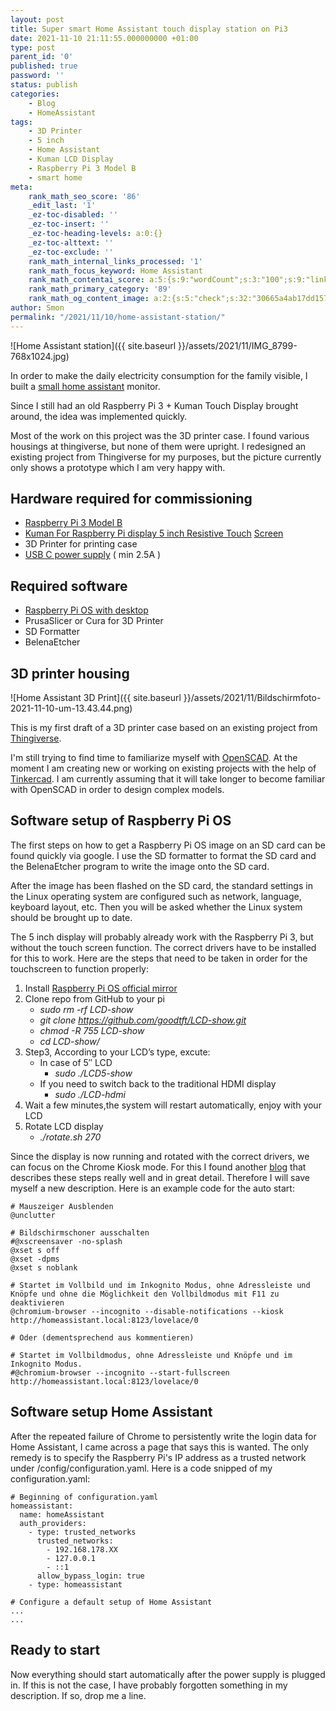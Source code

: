 ```yaml
--- 
layout: post 
title: Super smart Home Assistant touch display station on Pi3 
date: 2021-11-10 21:11:55.000000000 +01:00 
type: post 
parent_id: '0' 
published: true 
password: '' 
status: publish 
categories: 
    - Blog 
    - HomeAssistant 
tags: 
    - 3D Printer 
    - 5 inch 
    - Home Assistant 
    - Kuman LCD Display 
    - Raspberry Pi 3 Model B 
    - smart home 
meta: 
    rank_math_seo_score: '86' 
    _edit_last: '1'
    _ez-toc-disabled: '' 
    _ez-toc-insert: '' 
    _ez-toc-heading-levels: a:0:{} 
    _ez-toc-alttext: '' 
    _ez-toc-exclude: '' 
    rank_math_internal_links_processed: '1' 
    rank_math_focus_keyword: Home Assistant 
    rank_math_contentai_score: a:5:{s:9:"wordCount";s:3:"100";s:9:"linkCount";s:1:"0";s:12:"headingCount";s:3:"100";s:10:"mediaCount";s:5:"62.22";s:8:"keywords";s:5:"74.51";} 
    rank_math_primary_category: '89' 
    rank_math_og_content_image: a:2:{s:5:"check";s:32:"30665a4ab17dd1575f98f8f4f271b851";s:6:"images";a:1:{i:0;i:736;}} 
author: Smon
permalink: "/2021/11/10/home-assistant-station/" 
---
```


![Home Assistant station]({{ site.baseurl }}/assets/2021/11/IMG_8799-768x1024.jpg)

In order to make the daily electricity consumption for the family visible, I built a [small home assistant](http://elesie.de/2021/11/10/home-assistant-station/) monitor.

Since I still had an old Raspberry Pi 3 + Kuman Touch Display brought around, the idea was implemented quickly.

Most of the work on this project was the 3D printer case. I found various housings at thingiverse, but none of them were upright. I redesigned an existing project from Thingiverse for my purposes, but the picture currently only shows a prototype which I am very happy with.

**Hardware required for commissioning**
---------------------------------------

*   [Raspberry Pi 3 Model B](https://www.amazon.de/Raspberry-Pi-3BPLUS-R-Prozessor-Computer/dp/B07HX37B17/ref=sr_1_6?__mk_de_DE=ÅMÅŽÕÑ&crid=SQ7OAA1N9OAH&keywords=raspberry+pi+3+b%2B&qid=1636547572&qsid=262-3631401-7484166&sprefix=Raspberry+Pi+3+%2Caps%2C180&sr=8-6&sres=B07BFH96M3%2CB09HNPJCF7%2CB07N3QYTFJ%2CB07HX37B17%2CB08L6MLXM7%2CB07BDR5PDW%2CB01CD5VC92%2CB082QN6L1N%2CB00LPESRUK%2CB09HNQFPRK%2CB07ZV9C6QF%2CB09JJVTTFC%2CB082PSBBMM%2CB091LKF3ZT%2CB07ZCZ9Z6J%2CB09HNNP4YQ)
*   [Kuman For Raspberry Pi display 5 inch Resistive Touch](https://www.amazon.de/Kuman-Resistive-Protective-Touchscreen-Bildschirm/dp/B07M8QFKHK/ref=sr_1_1?adgrpid=69069141257&gclid=Cj0KCQiA-K2MBhC-ARIsAMtLKRtOy-l56cnGXyybLLshoDY-CNH60KyfYNzADLuFdmFIISiI_7-h3bIaAqtsEALw_wcB&hvadid=391628797118&hvdev=c&hvlocphy=9041871&hvnetw=g&hvqmt=e&hvrand=132073312680425130&hvtargid=kwd-415525993911&hydadcr=27927_1978089&keywords=kuman+5+inch&qid=1636547493&qsid=262-3631401-7484166&sr=8-1&sres=B07M8QFKHK%2CB07MBD6TTP%2CB07ZD4QGQJ%2CB081YQH7KQ%2CB07PG8XY3Y%2CB07JKZBG8H%2CB013JECYF2%2CB07YCBWRQP%2CB07QG87P9D%2CB07KJBCNS8%2CB071Y3NWCK%2CB087GFY4KL%2CB07H79XMLT%2CB07K6GHJFH%2CB07QJ8YQPX%2CB08B67KJ75&srpt=MONITOR) [Screen](https://www.amazon.de/Kuman-Resistive-Protective-Touchscreen-Bildschirm/dp/B07M8QFKHK/ref=sr_1_1?adgrpid=69069141257&gclid=Cj0KCQiA-K2MBhC-ARIsAMtLKRtOy-l56cnGXyybLLshoDY-CNH60KyfYNzADLuFdmFIISiI_7-h3bIaAqtsEALw_wcB&hvadid=391628797118&hvdev=c&hvlocphy=9041871&hvnetw=g&hvqmt=e&hvrand=132073312680425130&hvtargid=kwd-415525993911&hydadcr=27927_1978089&keywords=kuman+5+inch&qid=1636547493&qsid=262-3631401-7484166&sr=8-1&sres=B07M8QFKHK%2CB07MBD6TTP%2CB07ZD4QGQJ%2CB081YQH7KQ%2CB07PG8XY3Y%2CB07JKZBG8H%2CB013JECYF2%2CB07YCBWRQP%2CB07QG87P9D%2CB07KJBCNS8%2CB071Y3NWCK%2CB087GFY4KL%2CB07H79XMLT%2CB07K6GHJFH%2CB07QJ8YQPX%2CB08B67KJ75&srpt=MONITOR)
*   3D Printer for printing case
*   [USB C power supply](https://www.amazon.de/NorthPada-Raspberry-Netzteil-Schalter-Kontrollleuchte/dp/B07W5H9LQJ/ref=sr_1_1_sspa?__mk_de_DE=ÅMÅŽÕÑ&keywords=Netzteil+USB+micro&qid=1636547669&sr=8-1-spons&psc=1&spLa=ZW5jcnlwdGVkUXVhbGlmaWVyPUEzT1M5SE5aVjdQNkRKJmVuY3J5cHRlZElkPUEwODgyNDE0MURaMk8wMEM5VkJaNCZlbmNyeXB0ZWRBZElkPUEwMzIzMzkySTQ2Qjg0RzNIR0VWJndpZGdldE5hbWU9c3BfYXRmJmFjdGlvbj1jbGlja1JlZGlyZWN0JmRvTm90TG9nQ2xpY2s9dHJ1ZQ==) ( min 2.5A )

**Required software**
---------------------

*   [Raspberry Pi OS with desktop](https://www.raspberrypi.com/software/operating-systems/)
*   PrusaSlicer or Cura for 3D Printer
*   SD Formatter
*   BelenaEtcher

**3D printer housing**
----------------------

![Home Assistant 3D Print]({{ site.baseurl }}/assets/2021/11/Bildschirmfoto-2021-11-10-um-13.43.44.png)

This is my first draft of a 3D printer case based on an existing project from [Thingiverse](https://www.thingiverse.com/thing:2871564).

I'm still trying to find time to familiarize myself with [OpenSCAD](http://openscad.org). At the moment I am creating new or working on existing projects with the help of [Tinkercad](https://www.tinkercad.com/). I am currently assuming that it will take longer to become familiar with OpenSCAD in order to design complex models.

**Software setup of Raspberry Pi OS**
-------------------------------------

The first steps on how to get a Raspberry Pi OS image on an SD card can be found quickly via google. I use the SD formatter to format the SD card and the BelenaEtcher program to write the image onto the SD card.

After the image has been flashed on the SD card, the standard settings in the Linux operating system are configured such as network, language, keyboard layout, etc. Then you will be asked whether the Linux system should be brought up to date.

The 5 inch display will probably already work with the Raspberry Pi 3, but without the touch screen function. The correct drivers have to be installed for this to work. Here are the steps that need to be taken in order for the touchscreen to function properly:

1.  Install [Raspberry Pi OS official mirror](https://www.raspberrypi.org/downloads/)
2.  Clone repo from GitHub to your pi
    *   _sudo rm -rf LCD-show_
    *   _git clone https://github.com/goodtft/LCD-show.git_
    *   _chmod -R 755 LCD-show_
    *   _cd LCD-show/_
3.  Step3, According to your LCD’s type, excute:
    *   In case of 5″ LCD
        *   _sudo ./LCD5-show_
    *   If you need to switch back to the traditional HDMI display
        *   _sudo ./LCD-hdmi_
4.  Wait a few minutes,the system will restart automatically, enjoy with your LCD
5.  Rotate LCD display
    *   _./rotate.sh 270_

Since the display is now running and rotated with the correct drivers, we can focus on the Chrome Kiosk mode. For this I found another [blog](https://www.stoffl.info/2020/03/25/how-to-raspberry-pi-chromium-kiosk-mode-autostart-und-vollbildmodus/) that describes these steps really well and in great detail. Therefore I will save myself a new description. Here is an example code for the auto start:

    # Mauszeiger Ausblenden
    @unclutter
    
    # Bildschirmschoner ausschalten
    #@xscreensaver -no-splash  
    @xset s off
    @xset -dpms
    @xset s noblank
    
    # Startet im Vollbild und im Inkognito Modus, ohne Adressleiste und Knöpfe und ohne die Möglichkeit den Vollbildmodus mit F11 zu deaktivieren 
    @chromium-browser --incognito --disable-notifications --kiosk http://homeassistant.local:8123/lovelace/0
    
    # Oder (dementsprechend aus kommentieren) 
    
    # Startet im Vollbildmodus, ohne Adressleiste und Knöpfe und im Inkognito Modus.
    #@chromium-browser --incognito --start-fullscreen http://homeassistant.local:8123/lovelace/0
    
    
     

**Software setup Home Assistant**
---------------------------------

After the repeated failure of Chrome to persistently write the login data for Home Assistant, I came across a page that says this is wanted. The only remedy is to specify the Raspberry Pi's IP address as a trusted network under /config/configuration.yaml. Here is a code snipped of my configuration.yaml:

    # Beginning of configuration.yaml
    homeassistant:
      name: homeAssistant
      auth_providers:
        - type: trusted_networks
          trusted_networks:
            - 192.168.178.XX
            - 127.0.0.1
            - ::1
          allow_bypass_login: true
        - type: homeassistant
    
    # Configure a default setup of Home Assistant
    ...
    ...

**Ready to start**
------------------

Now everything should start automatically after the power supply is plugged in. If this is not the case, I have probably forgotten something in my description. If so, drop me a line.